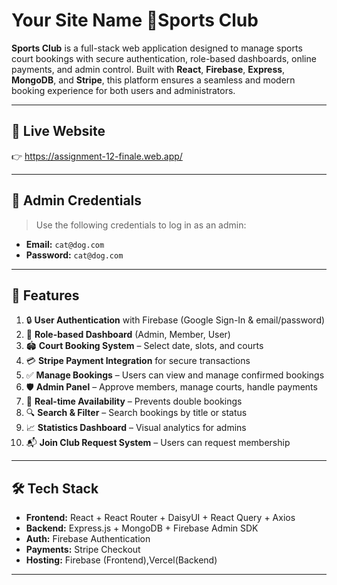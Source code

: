 # Your Site Name 🏸Sports Club

**Sports Club** is a full-stack web application designed to manage sports court bookings with secure authentication, role-based dashboards, online payments, and admin control. Built with **React**, **Firebase**, **Express**, **MongoDB**, and **Stripe**, this platform ensures a seamless and modern booking experience for both users and administrators.

---

## 🔗 Live Website

👉 https://assignment-12-finale.web.app/

---

## 🔐 Admin Credentials

> Use the following credentials to log in as an admin:

- **Email:** `cat@dog.com`
- **Password:** `cat@dog.com`

---

## 🚀 Features

1. 🔒 **User Authentication** with Firebase (Google Sign-In & email/password)
2. 👤 **Role-based Dashboard** (Admin, Member, User)
3. 🏟️ **Court Booking System** – Select date, slots, and courts
4. 💳 **Stripe Payment Integration** for secure transactions
5. ✅ **Manage Bookings** – Users can view and manage confirmed bookings
6. 🛡️ **Admin Panel** – Approve members, manage courts, handle payments
7. 📅 **Real-time Availability** – Prevents double bookings
8. 🔍 **Search & Filter** – Search bookings by title or status
9. 📈 **Statistics Dashboard** – Visual analytics for admins
10. 📬 **Join Club Request System** – Users can request membership

---

## 🛠️ Tech Stack

- **Frontend:** React + React Router + DaisyUI + React Query + Axios
- **Backend:** Express.js + MongoDB + Firebase Admin SDK
- **Auth:** Firebase Authentication
- **Payments:** Stripe Checkout
- **Hosting:** Firebase (Frontend),Vercel(Backend)

---
